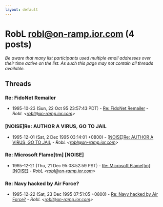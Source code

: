 ```yaml
---
layout: default
---
```


# RobL <robl@on-ramp.ior.com> (4 posts)

_Be aware that many list participants used multiple email addresses over their time active on the list. As such this page may not contain all threads available._

## Threads

### Re: FidoNet Remailer
+ 1995-10-23 (Sun, 22 Oct 95 23:57:43 PDT) - [Re: FidoNet Remailer](/archive/1995/10/abb8390ba2d150de919ceaa0451aee61c69132b0471d8adf27f4e802949822da) - _RobL \<robl@on-ramp.ior.com\>_

### [NOISE]Re: AUTHOR A VIRUS, GO TO JAIL
+ 1995-12-01 (Sat, 2 Dec 1995 03:14:01 +0800) - [[NOISE]Re: AUTHOR A VIRUS, GO TO JAIL](/archive/1995/12/61bf240730f0b8cd4aaf3963a1de87bca799888978f53dcd915776874e34aeba) - _RobL \<robl@on-ramp.ior.com\>_

### Re: Microsoft Flame[tm] [NOISE]
+ 1995-12-21 (Thu, 21 Dec 95 08:52:59 PST) - [Re: Microsoft Flame[tm] [NOISE]](/archive/1995/12/6cb52d70db3ac219b525a3800d367368239852c8e1fdc2b48870ef47dd941fbf) - _RobL \<robl@on-ramp.ior.com\>_

### Re: Navy hacked by Air Force?
+ 1995-12-22 (Sat, 23 Dec 1995 07:51:05 +0800) - [Re: Navy hacked by Air Force?](/archive/1995/12/d26209fb82b93d6b73f2407a4bb9abc2ee22aba5a595f42a52da289609af9a62) - _RobL \<robl@on-ramp.ior.com\>_

